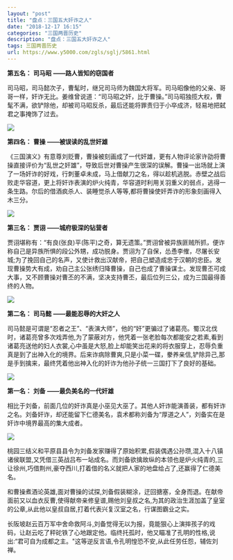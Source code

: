 ```yaml
---
layout: "post"
title: "盘点：三国五大奸诈之人"
date: "2018-12-17 16:15"
categories: "三国两晋历史"
description: "盘点：三国五大奸诈之人"
tags: 三国两晋历史
url: https://www.y5000.com/zgls/sglj/5861.html
---
```






**第五名：** **司马昭** **——路人皆知的窃国者**

司马昭，司马懿次子，曹髦时，继兄司马师为魏国大将军。司马昭像他的父亲、哥哥一样，奸诈无比。姜维曾说道：“司马昭之奸，比于曹操。”司马昭独揽大权，曹髦不满，欲铲除他，却被司马昭反杀，最后还能将罪责归于小卒成济，轻易地把弑君之事掩饰了过去。

![](https://img.y5000.com/uploads/allimg/161124/1P4301b9-0.jpg)

**第四名：** **曹操** **——被误读的乱世奸雄**

《三国演义》有意尊刘贬曹，曹操被刻画成了一代奸雄，更有人物评论家许劭将曹操直接评价为“乱世之奸雄”，导致后世对曹操产生很深的误解。曹操一出场就上演了一场奸诈的好戏，行刺董卓未成，马上借献刀之名，得以趁机逃脱。赤壁之战后败走华容道，更上将奸诈表演的炉火纯青，华容道时利用关羽重义的弱点，逃得一条生路。尔后的借酒疯杀人、装睡觉杀人等等,都将曹操使奸弄诈的形象刻画得入木三分。

![](https://img.y5000.com/uploads/allimg/161124/1P4301521-1.jpg)

**第三名：** **贾诩** **——城府极深的钻营者**

贾诩堪称有：“有良(张良)平(陈平)之奇，算无遗策。”贾诩曾被异族匪贼所抓，便诈称自己是异族所惧的段公外甥，成功脱身。贾诩为了自保，怂恿李傕，尽屠长安城;为了挽回自己的名声，又使计救出汉献帝，把自己塑造成忠于汉朝的忠臣。发现曹操势大有成，劝自己主公张绣归降曹操，自己也成了曹操谋士。发现曹丕可成大事，又不顾曹操对曹丕的不满，坚决支持曹丕，最后位列三公，成为三国最得善终的人物。

![](https://img.y5000.com/uploads/allimg/161124/1P430CK-2.jpg)

**第二名：** **司马懿** **——最能忍辱的大奸之人**

司马懿是可谓是“忍者之王”、“表演大师”，他的“奸”更骗过了诸葛亮。蜀汉北伐时，诸葛亮曾多次戏弄他,为了蒙蔽对方，他凭着一张老脸每次都能安之若素,看到诸葛亮送他的妇人衣裳,心中虽是大怒,脸上却能笑出花来的将衣服穿上，忍辱负重真是到了出神入化的境界。后来诈病除曹爽,只是小菜一碟，豢养亲信,铲除异己,那是手到擒来，最终凭着他出神入化的奸诈为他孙子统一三国打下了良好的基础。

![](https://img.y5000.com/uploads/allimg/161124/1P4304638-3.jpg)

**第一名：** **刘备** **——最负美名的一代奸雄**

相比于刘备，前面几位的奸诈真是小巫见大巫了。其他人奸诈能演善装，都有奸诈之名。刘备奸诈，却还能留下仁德美名，袁术都称刘备为“厚道之人”，刘备实在是奸诈中境界最高的集大成者。

![](https://img.y5000.com/uploads/allimg/161124/1P4306219-4.jpg)

桃园三结义和平原县县令为刘备发家赚得了原始积累,假装偶遇公孙瓒,混入十八镇诸侯联盟,又凭借三英战吕布一站成名。而刘备欲擒故纵的本领也是炉火纯青的,三让徐州,巧借荆州,豪夺西川,打着借的名义就把人家的地盘给占了,还赢得了仁德美名。

和曹操煮酒论英雄,面对曹操的试探,刘备假装糊涂，迂回搪塞，全身而退。在献帝面前又以血衣反曹,使得献帝亲修皇谱,赐他刘皇叔之名,为其的政治生涯加盖了皇室的公章,从此他以皇叔自居,打着代表兴复汉室之名，行谋图霸业之实。

长阪坡赵云百万军中舍命救阿斗,刘备觉得无以为报，竟能狠心上演摔孩子的戏码，让赵云吃了秤砣铁了心地跟定他。临终托孤时，他又瞄准了孔明的性格,说出:“君可自为成都之主。"这等逆反言语,令孔明惶恐不安,从此任劳任怨，辅佐刘禅。
